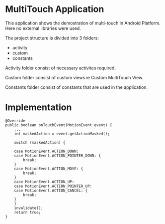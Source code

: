# MultiTouch Application
This application shows the demostration of multi-touch in Android Platform.
Here no external libraries were used.

The project structure is divided into 3 folders:
  - activity
  - custom
  - constants
  
Activity folder consist of necessary activites required.

Custom folder consist of custom views ie Custom MultiTouch View.

Constants folder consist of constants that are used in the application.

# Implementation
    @Override
    public boolean onTouchEvent(MotionEvent event) {
        ...
        int maskedAction = event.getActionMasked();

        switch (maskedAction) {

        case MotionEvent.ACTION_DOWN:
        case MotionEvent.ACTION_POINTER_DOWN: {
            break;
        }
        case MotionEvent.ACTION_MOVE: { 
            break;
        }
        case MotionEvent.ACTION_UP:
        case MotionEvent.ACTION_POINTER_UP:
        case MotionEvent.ACTION_CANCEL: {
            break;
        }
        }
        invalidate();
        return true;
    }
